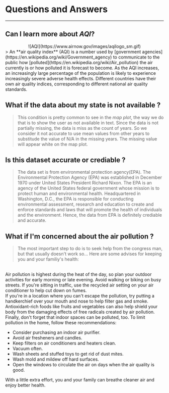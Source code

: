 # Questions and Answers
***


## Can I learn more about _AQI_?
<center>
![AQI](https://www.airnow.gov/images/aqilogo_sm.gif)
</center>
> An **air quality index** (AQI) is a number used by [government agencies](https://en.wikipedia.org/wiki/Government_agency) to communicate to the public how [polluted](https://en.wikipedia.org/wiki/Air_pollution) the air currently is or how polluted it is forecast to become. As the AQI increases, an increasingly large percentage of the population is likely to experience increasingly severe adverse health effects. Different countries have their own air quality indices, corresponding to different national air quality standards.

## What if the data about my state is not available ?
> This condition is pretty common to see in the _map plot_, the way we do that is to show the user as not available in text. Since the data is not partially missing, the data is miss as the count of years. So we consider it not accurate to use mean values from other years to substitude the value of N/A in the missing years. The missing value will appear white on the map plot. 

## Is this dataset accurate or crediable ?
> The data set is from environmental protection agency(EPA). The Environmental Protection Agency (EPA) was established in December 1970 under United States President Richard Nixon. The EPA is an agency of the United States federal government whose mission is to protect human and environmental health. Headquartered in Washington, D.C., the EPA is responsible for conducting environmental assessment, research and education to create and enforce standards and laws that will promote the health of individuals and the environment. Hence, the data from EPA is definitely crediable and accurate. 


## What if I'm concerned about the air pollution ?
>The most important step to do is to seek help from the congress man, but that usually doesn't work so...
Here are some advises for keeping you and your familiy's health:</br >
</br >
Air pollution is highest during the heat of the day, so plan your outdoor activities for early morning or late evening. Avoid walking or biking on busy streets. If you're sitting in traffic, use the recycled air setting on your air conditioner to help cut down on fumes.</br >
If you're in a location where you can't escape the pollution, try putting a handkerchief over your mouth and nose to help filter gas and smoke.</br >
Antioxidant-rich foods like fruits and vegetables can also help shield your body from the damaging effects of free radicals created by air pollution.</br >
Finally, don't forget that indoor spaces can be polluted, too. To limit pollution in the home, follow these recommendations:
<ul>
  <li>Consider purchasing an indoor air purifier.</li>
  <li>Avoid air fresheners and candles.</li>
  <li>Keep filters on air conditioners and heaters clean.</li>
  <li>Vacuum often.</li>
  <li>Wash sheets and stuffed toys to get rid of dust mites.</li>
  <li>Wash mold and mildew off hard surfaces.</li>
  <li>Open the windows to circulate the air on days when the air quality is good.</li>
</ul>
With a little extra effort, you and your family can breathe cleaner air and enjoy better health.
